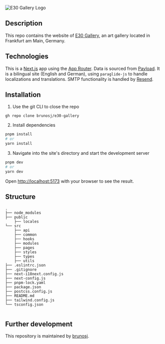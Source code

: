 
![E30 Gallery Logo](https://res.cloudinary.com/e30/image/upload/v1718175491/media/y1wmi8gmdbvjkpnodxq2.png)


## Description

This repo contains the website of [E30 Gallery](https://e30gallery.com), an art gallery located in Frankfurt am Main, Germany.

## Technologies

This is a [Next.js](https://nextjs.org) app using the [App Router](https://nextjs.org/docs/app). Data is sourced from [Payload](https://payloadcms.com/). It is a bilingual site (English and German), using <code>paraglide-js</code> to handle localizations and translations. SMTP functionality is handled by [Resend](https://resend.com/emails).


## Installation

1. Use the git CLI to close the repo

```
gh repo clone brunosj/e30-gallery
```

2. Install dependencies

```bash
pnpm install
# or
yarn install
```

3. Navigate into the site's directory and start the development server

```bash
pnpm dev
# or
yarn dev
```

Open [http://localhost:5173](http://localhost:5173) with your browser to see the result.

## Structure

```
.
├── node_modules
├── public
    ├── locales
└── src
    ├── api
    ├── common
    ├── hooks
    ├── modules
    ├── pages
    ├── styles
    ├── types
    ├── utils
├── .eslintrc.json
├── .gitignore
├── next-i18next.config.js
├── next-config.js
├── pnpm-lock.yaml
├── package.json
├── postcss.config.js
├── README.md
├── tailwind.config.js
└── tsconfig.json


```

## Further development

This repository is maintained by [brunosj](https://github.com/brunosj).
